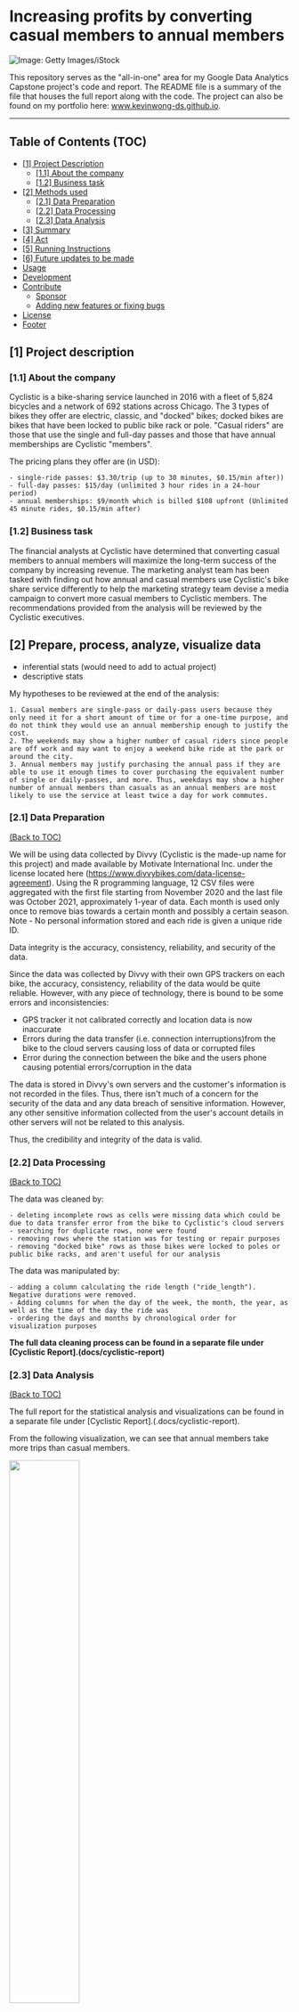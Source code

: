 # Increasing profits by converting casual members to annual members

![Image: Getty Images/iStock](https://raw.githubusercontent.com/CharlesIvia/cyclistic/main/images/bike.jpg)

<!-- badges open -->
<!-- 
![GitHub release (latest by date including pre-releases)](https://img.shields.io/github/v/release/navendu-pottekkat/awesome-readme?include_prereleases)
: This badge shows the version of the current release.

![GitHub last commit](https://img.shields.io/github/last-commit/navendu-pottekkat/awesome-readme)
: I think it is self-explanatory. This gives people an idea about how the project is being maintained.

![GitHub issues](https://img.shields.io/github/issues-raw/navendu-pottekkat/awesome-readme)
: This is a dynamic badge from [**Shields IO**](https://shields.io/) that tracks issues in your project and gets updated automatically. It gives the user an idea about the issues and they can just click the badge to view the issues.

![GitHub pull requests](https://img.shields.io/github/issues-pr/navendu-pottekkat/awesome-readme)
: This is also a dynamic badge that tracks pull requests. This notifies the maintainers of the project when a new pull request comes.

![GitHub All Releases](https://img.shields.io/github/downloads/navendu-pottekkat/awesome-readme/total): If you are not like me and your project gets a lot of downloads(*I envy you*) then you should have a badge that shows the number of downloads! This lets others know how **Awesome** your project is and is worth contributing to.

![GitHub](https://img.shields.io/github/license/navendu-pottekkat/awesome-readme)
: This shows what kind of open-source license your project uses. This is good idea as it lets people know how they can use your project for themselves.
-->
<!-- badges end -->

This repository serves as the "all-in-one" area for my Google Data Analytics Capstone project's code and report. The README file is a summary of the file that houses the full report along with the code. The project can also be found on my portfolio here: www.kevinwong-ds.github.io.

---

## Table of Contents (TOC)[](#table-of-contents)
- [[1] Project Description](#[1]project-description)
    - [[1.1] About the company](#[1.1]about-the-company)
    - [[1.2] Business task](#[1.2]business-task)
- [[2] Methods used](#[2]methods-used)
    - [[2.1] Data Preparation](#[2.1]data-preparation)
    - [[2.2] Data Processing](#[2.2]data-processing)
    - [[2.3] Data Analysis](#[2.3]data-analysis)
- [[3] Summary](#[3]summary)
- [[4] Act](#[4]act)
- [[5] Running Instructions](#[4]running-instructions)
- [[6] Future updates to be made](#[5]updates-to-be-made)
- [Usage](#usage)
- [Development](#development)
- [Contribute](#contribute)
    - [Sponsor](#sponsor)
    - [Adding new features or fixing bugs](#adding-new-features-or-fixing-bugs)
- [License](#license)
- [Footer](#footer)

## [1] Project description 

### [1.1] About the company

Cyclistic is a bike-sharing service launched in 2016 with a fleet of 5,824 bicycles and a network of 692 stations across Chicago. The 3 types of bikes they offer are electric, classic, and "docked" bikes; docked bikes are bikes that have been locked to public bike rack or pole. "Casual riders" are those that use the single and full-day passes and those that have annual memberships are Cyclistic "members".

The pricing plans they offer are (in USD): 

    - single-ride passes: $3.30/trip (up to 30 minutes, $0.15/min after))
    - full-day passes: $15/day (unlimited 3 hour rides in a 24-hour period)
    - annual memberships: $9/month which is billed $108 upfront (Unlimited 45 minute rides, $0.15/min after)

### [1.2] Business task

The financial analysts at Cyclistic have determined that converting casual members to annual members will maximize the long-term success of the company by increasing revenue. The marketing analyst team has been tasked with finding out how annual and casual members use Cyclistic's bike share service differently to help the marketing strategy team devise a media campaign to convert more casual members to Cyclistic members. The recommendations provided from the analysis will be reviewed by the Cyclistic executives. 

## [2] Prepare, process, analyze, visualize data
- inferential stats (would need to add to actual project)
- descriptive stats

My hypotheses to be reviewed at the end of the analysis: 

    1. Casual members are single-pass or daily-pass users because they only need it for a short amount of time or for a one-time purpose, and do not think they would use an annual membership enough to justify the cost. 
    2. The weekends may show a higher number of casual riders since people are off work and may want to enjoy a weekend bike ride at the park or around the city.
    3. Annual members may justify purchasing the annual pass if they are able to use it enough times to cover purchasing the equivalent number of single or daily-passes, and more. Thus, weekdays may show a higher number of annual members than casuals as an annual members are most likely to use the service at least twice a day for work commutes. 

### [2.1] Data Preparation
[(Back to TOC)](#table-of-contents)

We will be using data collected by Divvy (Cyclistic is the made-up name for this project) and made available by Motivate International Inc. under the license located here (https://www.divvybikes.com/data-license-agreement). Using the R programming language, 12 CSV files were aggregated with the first file starting from November 2020 and the last file was October 2021, approximately 1-year of data. Each month is used only once to remove bias towards a certain month and possibly a certain season. Note - No personal information stored and each ride is given a unique ride ID. 

Data integrity is the accuracy, consistency, reliability, and security of the data.

Since the data was collected by Divvy with their own GPS trackers on each bike, the accuracy, consistency, reliability of the data would be quite reliable. However, with any piece of technology, there is bound to be some errors and inconsistencies:
- GPS tracker it not calibrated correctly and location data is now inaccurate
- Errors during the data transfer (i.e. connection interruptions)from the bike to the cloud servers causing loss of data or corrupted files
- Error during the connection between the bike and the users phone causing potential errors/corruption in the data

The data is stored in Divvy's own servers and the customer's information is not recorded in the files. Thus, there isn't much of a concern for the security of the data and any data breach of sensitive information. However, any other sensitive information collected from the user's account details in other servers will not be related to this analysis.  

Thus, the credibility and integrity of the data is valid.

### [2.2] Data Processing
[(Back to TOC)](#table-of-contents)

The data was cleaned by:

    - deleting incomplete rows as cells were missing data which could be due to data transfer error from the bike to Cyclistic's cloud servers
    - searching for duplicate rows, none were found
    - removing rows where the station was for testing or repair purposes
    - removing "docked bike" rows as those bikes were locked to poles or public bike racks, and aren't useful for our analysis
    
The data was manipulated by:

    - adding a column calculating the ride length ("ride_length"). Negative durations were removed. 
    - Adding columns for when the day of the week, the month, the year, as well as the time of the day the ride was
    - ordering the days and months by chronological order for visualization purposes 

**The full data cleaning process can be found in a separate file under [Cyclistic Report].(docs/cyclistic-report)**

### [2.3] Data Analysis
[(Back to TOC)](#table-of-contents)

The full report for the statistical analysis and visualizations can be found in a separate file under [Cyclistic Report].(.docs/cyclistic-report).

From the following visualization, we can see that annual members take more trips than casual members. 

<a href="/Report visualizations/Num_trips_per_type.JPG"><img src="/Report visualizations/Num_trips_per_type.JPG" style="width:50%;height:50%"/></a>

---

The following visualization shows the **number of trips by member type** (Casual vs. Annual member) based on the **hour of the day**. 

The following observations were made:
- Annual members still make more trips than casual members
- Assuming common work hours are between 9am-5pm, we can see a large number of annual members using the service between 6am-10am. At 4pm, annual member's number of trips increase dramatically with the peak at 5pm and declining afterwards. It appears that these spikes in usage are from annual members commuting to work.  
- After 11am, casual member's number of trips steadily increase until 7pm. As casual member trips are up to 30-minutes, they could be for leisure or commuting from point A to B.
 
<a href="/Report visualizations/Num_trips_per_type_BY_HOUR.JPG"><img src="/Report visualizations/Num_trips_per_type_BY_HOUR.JPG" style="width:50%;height:50%"/></a>

---

The next plot shows the **number of trips by member type** (Casual vs. Annual member) based on the **day of the week**. 

Significant observations include:
- Monday to Thursday have the lowest number of trips per day for the casual members and Friday, Saturday, Sunday having a significant spike in usage. Considering the previous visualization, this could be due to casual members mainly using Cyclistic for leisure purposes. Finding the time on the weekend and after work on Friday to enjoy a nice bike ride.
- Annual members usage are quite consistent throughout the week with the highest usages during the weekdays. Since they have unlimited rides, they could use it for commuting to work, business breakfast/lunch/dinner meetings, or even grocery shopping. We could confirm this by analyzing where the rider's are starting and ending their rides. However, there are missing station names in the dataset which would not give us an accurate understanding of how the service is used based on location.
    
We can see from the table below the plot that for casual members on the weekend, the average duration of their trips are much higher than the weekdays. Supporting the observation that they may use the service for leisure purposes. 

<a href="/Report visualizations/Num_trips_per_type_BY_DAY.JPG"><img src="/Report visualizations/Num_trips_per_type_BY_DAY.JPG" style="width:50%;height:50%"/></a>

---

The bar-chart below shows the number of trips by member trip (Casual vs. Annual member) based on the month of the year, from November 2020 to October 2022. 

Significant observations include:
- The typical cold months of the winter season include November, December, Janurary, and Feburary. We can see from the plot that those months have the lowest usage for both types of members.
- Casual member usage peaks in July but noticeably declines until October. A deeper analysis would be needed to fully understand why this happened. However, we can make the following hypotheses can be made: going back to school; going on vacation; decreasing tempertures causing a decrease in usage.
- Annual members usage is consistent throughout the summer months. The nicer weather may want them to use bikes instead of public transportation or their personal vehicle.

<a href="/Report visualizations/Num_trips_per_type_BY_MONTH.JPG"><img src="/Report visualizations/Num_trips_per_type_BY_MONTH.JPG" style="width:50%;height:50%"/></a>

---
[(Back to TOC)](#table-of-contents)

__**Summary Statistics**__

From the table below, the average ride duration (in minutes) for casual and annual member's is 17.45 and 12.19, respectively. We can confirm and compare this to the plot underneath it which shows the average ride duration per member type by day.

<a href="/Report visualizations/SUMSTAT_avg_length_by_MEMBER.JPG"><img src="/Report visualizations/SUMSTAT_avg_length_by_MEMBER.JPG" style="width:20%;height:20%"/></a>

<a href="/Report visualizations/Avg_ride_length_per_type_by_DAY.JPG"><img src="/Report visualizations/Avg_ride_length_per_type_by_DAY(new).JPG" style="width:45%;height:45%"/></a>

<a href="/Report visualizations/SUMSTAT_avg_length_by_DAY.JPG"><img src="/Report visualizations/SUMSTAT_avg_length_by_DAY(new).JPG" style="width:20%;height:20%"/></a>

---

In the data cleaning process, we removed rows with the "docked_bike" variable as those bikes are normal bikes locked to public poles or racks and not at Cyclistic stations. So, the following table only has statistics for the classic and electric bike. We can subset the data to check the average ride duration based on the type of member and type of bike.

As Cyclistic's electric fleet is fairly new, there is not as much data available compare to the classic fleet. We can see that the average ride duration is slightly lower for electric bikes for both groups of members. This could be because the electric bikes are pedal-assisted and much faster than the regular bikes. So, the user can get to their destination faster which would shorten the ride length. 

<a href="/Report visualizations/SUMSTAT_avg_length_by_BIKE.JPG"><img src="/Report visualizations/SUMSTAT_avg_length_by_BIKE.JPG" style="width:35%;height:35%"/></a>

## [3] Summary

The visuals for supporting the findings have been generated in the code chunks of the Analyze step. The most important findings are summarized below:

- Casual riders tend to take much longer rides than member riders.
- Casual riders take more rides during weekends than during weekdays, while member riders take similar number of rides throughout the week.
- Both casual and member riders take more rides during summer than during winter.
- Casual riders take fewer but longer rides in the winter.
- Nearly all docked bikes are used by casual riders for longer rides, whereas member riders don't use docked bikes.
- Casual riders often use stations at or near popular tourist destinations.

## [4] Act
The business task of this project is to convert casual riders to member riders. My recommendations are based upon creating or increasing the incentives of the annual membership that might look attractive to casual riders.

- Make the pricing plan for casual riders scale with the ride length (i.e., longer rides higher prices), while keeping the pricing plan for members constant with the ride length (i.e., same price for any ride length).
- Make the pricing plan for casual riders dependent on day of week (i.e., higher prices on weekends), while keeping the prices for members constant with the day of week.
- Develop and provide to members, free of charge, a smartphone app based on Google Maps, that provides, in addition to real-time bike traffic information and destination recommendations, many other functionality such as vital monitoring, health tracker, calories burned, gas money saved, bike buddies and professional trainers to chat with.
- Increase the number of bikes at stations around popular tourist destinations, especially on weekends during the summer.
- Increase the prices for docked bikes.

- document conclusions and recommendations

## [5] Running instructions
[(Back to TOC)](#table-of-contents)

-how to run/replicate

<!-- *You might have noticed the **Back to top** button(if not, please notice, it's right there!). This is a good idea because it makes your README **easy to navigate.*** 

The first one should be how to install(how to generally use your project or set-up for editing in their machine).

This should give the users a concrete idea with instructions on how they can use your project repo with all the steps.

Following this steps, **they should be able to run this in their device.**

A method I use is after completing the README, I go through the instructions from scratch and check if it is working. -->

<!-- Here is a sample instruction:

To use this project, first clone the repo on your device using the command below:

```git init```

```git clone https://github.com/navendu-pottekkat/nsfw-filter.git``` -->

## [6] Updates to be made
[(Back to TOC)](#table-of-contents)

The following are some things I would like to add to this project for a deeper analysis:

    - Sample size calculation to determine the exact number of annual memberships needed to convert for maximum success 
    - Inferential stats (in section 2): One sample test of difference/One sample hypothesis test, Confidence Interval, Contingency Tables and Chi Square Statistic, T-test or Anova, Pearson Correlation, Bi-variate Regression, Multi-variate Regression.
    - Predictive analysis: using machine learning models on historical data to optimize marketing campaign
    
# License
[(Back to TOC)](#table-of-contents)

<!-- Adding the license to README is a good practice so that people can easily refer to it.

Make sure you have added a LICENSE file in your project folder. **Shortcut:** Click add new file in your root of your repo in GitHub > Set file name to LICENSE > GitHub shows LICENSE templates > Choose the one that best suits your project!

I personally add the name of the license and provide a link to it like below. -->

[GNU General Public License version 3](https://opensource.org/licenses/GPL-3.0)

# Footer
[(Back to TOC)](#table-of-contents)

<!-- Let's also add a footer because I love footers and also you **can** use this to convey important info.

Let's make it an image because by now you have realised that multimedia in images == cool(*please notice the subtle programming joke). -->

Leave a star in GitHub if you liked this!

<!-- Add the footer here -->

<!-- ![Footer](https://github.com/navendu-pottekkat/awesome-readme/blob/master/fooooooter.png) -->
